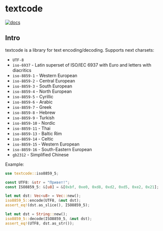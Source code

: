 # textcode

[![docs](https://docs.rs/textcode/badge.svg)](https://docs.rs/textcode)

## Intro

textcode is a library for text encoding/decoding. Supports next charsets:

- `UTF-8`
- `iso-6937` - Latin superset of ISO/IEC 6937 with Euro and letters with diacritics
- `iso-8859-1` - Western European
- `iso-8859-2` - Central European
- `iso-8859-3` - South European
- `iso-8859-4` - North European
- `iso-8859-5` - Cyrillic
- `iso-8859-6` - Arabic
- `iso-8859-7` - Greek
- `iso-8859-8` - Hebrew
- `iso-8859-9` - Turkish
- `iso-8859-10` - Nordic
- `iso-8859-11` - Thai
- `iso-8859-13` - Baltic Rim
- `iso-8859-14` - Celtic
- `iso-8859-15` - Western European
- `iso-8859-16` - South-Eastern European
- `gb2312` - Simplified Chinese


Example:

```rust
use textcode::iso8859_5;

const UTF8: &str = "Привет!";
const ISO8859_5: &[u8] = &[0xbf, 0xe0, 0xd8, 0xd2, 0xd5, 0xe2, 0x21];

let mut dst: Vec<u8> = Vec::new();
iso8859_5::encode(UTF8, &mut dst);
assert_eq!(dst.as_slice(), ISO8859_5);

let mut dst = String::new();
iso8859_5::decode(ISO8859_5, &mut dst);
assert_eq!(UTF8, dst.as_str());
```
